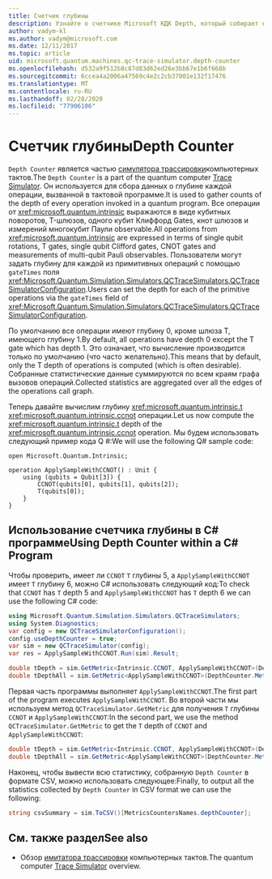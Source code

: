 ```yaml
---
title: Счетчик глубины
description: Узнайте о счетчике Microsoft КДК Depth, который собирает количество всех операций, вызванных в тактовой программе.
author: vadym-kl
ms.author: vadym@microsoft.com
ms.date: 12/11/2017
ms.topic: article
uid: microsoft.quantum.machines.qc-trace-simulator.depth-counter
ms.openlocfilehash: d532a9f512b8c87d83d62ed26e3bb67e1b6f668b
ms.sourcegitcommit: 6ccea4a2006a47569c4e2c2cb37001e132f17476
ms.translationtype: MT
ms.contentlocale: ru-RU
ms.lasthandoff: 02/28/2020
ms.locfileid: "77906106"
---
```

# <a name="depth-counter"></a><span data-ttu-id="6c161-103">Счетчик глубины</span><span class="sxs-lookup"><span data-stu-id="6c161-103">Depth Counter</span></span>

<span data-ttu-id="6c161-104">`Depth Counter` является частью [симулятора трассировки](xref:microsoft.quantum.machines.qc-trace-simulator.intro)компьютерных тактов.</span><span class="sxs-lookup"><span data-stu-id="6c161-104">The `Depth Counter` is a part of the quantum computer [Trace Simulator](xref:microsoft.quantum.machines.qc-trace-simulator.intro).</span></span>
<span data-ttu-id="6c161-105">Он используется для сбора данных о глубине каждой операции, вызванной в тактовой программе.</span><span class="sxs-lookup"><span data-stu-id="6c161-105">It is used to gather counts of the depth of every operation invoked in a quantum program.</span></span> <span data-ttu-id="6c161-106">Все операции от <xref:microsoft.quantum.intrinsic> выражаются в виде кубитных поворотов, T-шлюзов, одного кубит Клиффорд Gates, кнот шлюзов и измерений многокубит Паули observable.</span><span class="sxs-lookup"><span data-stu-id="6c161-106">All operations from <xref:microsoft.quantum.intrinsic> are expressed in terms of single qubit rotations, T gates, single qubit Clifford gates, CNOT gates and measurements of multi-qubit Pauli observables.</span></span> <span data-ttu-id="6c161-107">Пользователи могут задать глубину для каждой из примитивных операций с помощью `gateTimes` поля <xref:Microsoft.Quantum.Simulation.Simulators.QCTraceSimulators.QCTraceSimulatorConfiguration>.</span><span class="sxs-lookup"><span data-stu-id="6c161-107">Users can set the depth for each of the primitive operations via the `gateTimes` field of <xref:Microsoft.Quantum.Simulation.Simulators.QCTraceSimulators.QCTraceSimulatorConfiguration>.</span></span>

<span data-ttu-id="6c161-108">По умолчанию все операции имеют глубину 0, кроме шлюза T, имеющего глубину 1.</span><span class="sxs-lookup"><span data-stu-id="6c161-108">By default, all operations have depth 0 except the T gate which has depth 1.</span></span> <span data-ttu-id="6c161-109">Это означает, что вычисление производится только по умолчанию (что часто желательно).</span><span class="sxs-lookup"><span data-stu-id="6c161-109">This means that by default, only the T depth of operations is computed (which is often desirable).</span></span> <span data-ttu-id="6c161-110">Собранные статистические данные суммируются по всем краям графа вызовов операций.</span><span class="sxs-lookup"><span data-stu-id="6c161-110">Collected statistics are aggregated over all the edges of the operations call graph.</span></span> 

<span data-ttu-id="6c161-111">Теперь давайте вычислим глубину <xref:microsoft.quantum.intrinsic.t> <xref:microsoft.quantum.intrinsic.ccnot> операции.</span><span class="sxs-lookup"><span data-stu-id="6c161-111">Let us now compute the <xref:microsoft.quantum.intrinsic.t> depth of the <xref:microsoft.quantum.intrinsic.ccnot> operation.</span></span> <span data-ttu-id="6c161-112">Мы будем использовать следующий пример кода Q #:</span><span class="sxs-lookup"><span data-stu-id="6c161-112">We will use the following Q# sample code:</span></span>

```qsharp
open Microsoft.Quantum.Intrinsic;

operation ApplySampleWithCCNOT() : Unit {
    using (qubits = Qubit[3]) {
        CCNOT(qubits[0], qubits[1], qubits[2]);
        T(qubits[0]);
    }
}
```

## <a name="using-depth-counter-within-a-c-program"></a><span data-ttu-id="6c161-113">Использование счетчика глубины в C# программе</span><span class="sxs-lookup"><span data-stu-id="6c161-113">Using Depth Counter within a C# Program</span></span>

<span data-ttu-id="6c161-114">Чтобы проверить, имеет ли `CCNOT` `T` глубины 5, а `ApplySampleWithCCNOT` имеет `T` глубину 6, можно C# использовать следующий код:</span><span class="sxs-lookup"><span data-stu-id="6c161-114">To check that `CCNOT` has `T` depth 5 and `ApplySampleWithCCNOT` has `T` depth 6 we can use the following C# code:</span></span>

```csharp
using Microsoft.Quantum.Simulation.Simulators.QCTraceSimulators;
using System.Diagnostics;
var config = new QCTraceSimulatorConfiguration();
config.useDepthCounter = true;
var sim = new QCTraceSimulator(config);
var res = ApplySampleWithCCNOT.Run(sim).Result;

double tDepth = sim.GetMetric<Intrinsic.CCNOT, ApplySampleWithCCNOT>(DepthCounter.Metrics.Depth);
double tDepthAll = sim.GetMetric<ApplySampleWithCCNOT>(DepthCounter.Metrics.Depth);
```

<span data-ttu-id="6c161-115">Первая часть программы выполняет `ApplySampleWithCCNOT`.</span><span class="sxs-lookup"><span data-stu-id="6c161-115">The first part of the program executes `ApplySampleWithCCNOT`.</span></span> <span data-ttu-id="6c161-116">Во второй части мы используем метод `QCTraceSimulator.GetMetric` для получения `T` глубины `CCNOT` и `ApplySampleWithCCNOT`:</span><span class="sxs-lookup"><span data-stu-id="6c161-116">In the second part, we use the method `QCTraceSimulator.GetMetric` to get the `T` depth of `CCNOT` and `ApplySampleWithCCNOT`:</span></span> 

```csharp
double tDepth = sim.GetMetric<Intrinsic.CCNOT, ApplySampleWithCCNOT>(DepthCounter.Metrics.Depth);
double tDepthAll = sim.GetMetric<ApplySampleWithCCNOT>(DepthCounter.Metrics.Depth);
```

<span data-ttu-id="6c161-117">Наконец, чтобы вывести всю статистику, собранную `Depth Counter` в формате CSV, можно использовать следующее:</span><span class="sxs-lookup"><span data-stu-id="6c161-117">Finally, to output all the statistics collected by `Depth Counter` in CSV format we can use the following:</span></span>
```csharp
string csvSummary = sim.ToCSV()[MetricsCountersNames.depthCounter];
```

## <a name="see-also"></a><span data-ttu-id="6c161-118">См. также раздел</span><span class="sxs-lookup"><span data-stu-id="6c161-118">See also</span></span> ##

- <span data-ttu-id="6c161-119">Обзор [имитатора трассировки](xref:microsoft.quantum.machines.qc-trace-simulator.intro) компьютерных тактов.</span><span class="sxs-lookup"><span data-stu-id="6c161-119">The quantum computer [Trace Simulator](xref:microsoft.quantum.machines.qc-trace-simulator.intro) overview.</span></span>
